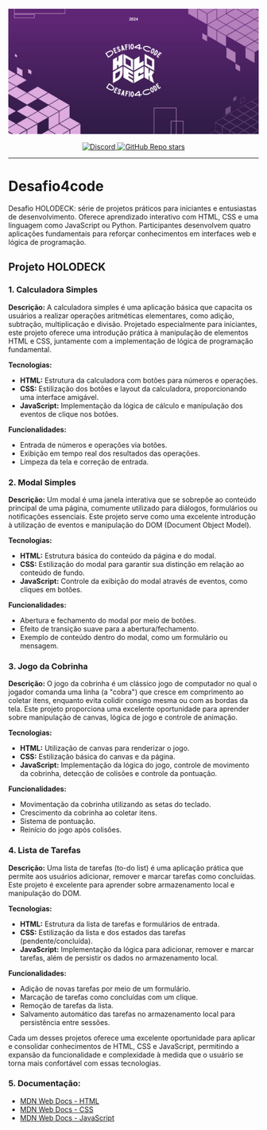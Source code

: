 ![Rinha de Algoritmos](/resources/img/Header_2024.png)

<p align="center">
  <a href="https://discord.gg/YCNM58ew">
      <img src="https://img.shields.io/discord/1217480586273488928git.svg?label=&logo=discord&logoColor=ffffff&color=7389D8&labelColor=6A7EC2" alt="Discord">
  </a>
  <a href="https://github.com/HolodeckCommunity/Desafio4code/stargazers">
      <img alt="GitHub Repo stars" src="https://img.shields.io/github/stars/HolodeckCommunity/Desafio4code?logo=apache%20spark&logoColor=gray&labelColor=E6E600&color=D8D800">
  </a>
</p>

<hr>

# Desafio4code
Desafio HOLODECK: série de projetos práticos para iniciantes e entusiastas de desenvolvimento. Oferece aprendizado interativo com HTML, CSS e uma linguagem como JavaScript ou Python. Participantes desenvolvem quatro aplicações fundamentais para reforçar conhecimentos em interfaces web e lógica de programação.

## Projeto HOLODECK

### 1. Calculadora Simples

**Descrição:**
A calculadora simples é uma aplicação básica que capacita os usuários a realizar operações aritméticas elementares, como adição, subtração, multiplicação e divisão. Projetado especialmente para iniciantes, este projeto oferece uma introdução prática à manipulação de elementos HTML e CSS, juntamente com a implementação de lógica de programação fundamental.

**Tecnologias:**
- **HTML:** Estrutura da calculadora com botões para números e operações.
- **CSS:** Estilização dos botões e layout da calculadora, proporcionando uma interface amigável.
- **JavaScript:** Implementação da lógica de cálculo e manipulação dos eventos de clique nos botões.

**Funcionalidades:**
- Entrada de números e operações via botões.
- Exibição em tempo real dos resultados das operações.
- Limpeza da tela e correção de entrada.

### 2. Modal Simples

**Descrição:**
Um modal é uma janela interativa que se sobrepõe ao conteúdo principal de uma página, comumente utilizado para diálogos, formulários ou notificações essenciais. Este projeto serve como uma excelente introdução à utilização de eventos e manipulação do DOM (Document Object Model).

**Tecnologias:**
- **HTML:** Estrutura básica do conteúdo da página e do modal.
- **CSS:** Estilização do modal para garantir sua distinção em relação ao conteúdo de fundo.
- **JavaScript:** Controle da exibição do modal através de eventos, como cliques em botões.

**Funcionalidades:**
- Abertura e fechamento do modal por meio de botões.
- Efeito de transição suave para a abertura/fechamento.
- Exemplo de conteúdo dentro do modal, como um formulário ou mensagem.

### 3. Jogo da Cobrinha

**Descrição:**
O jogo da cobrinha é um clássico jogo de computador no qual o jogador comanda uma linha (a "cobra") que cresce em comprimento ao coletar itens, enquanto evita colidir consigo mesma ou com as bordas da tela. Este projeto proporciona uma excelente oportunidade para aprender sobre manipulação de canvas, lógica de jogo e controle de animação.

**Tecnologias:**
- **HTML:** Utilização de canvas para renderizar o jogo.
- **CSS:** Estilização básica do canvas e da página.
- **JavaScript:** Implementação da lógica do jogo, controle de movimento da cobrinha, detecção de colisões e controle da pontuação.

**Funcionalidades:**
- Movimentação da cobrinha utilizando as setas do teclado.
- Crescimento da cobrinha ao coletar itens.
- Sistema de pontuação.
- Reinício do jogo após colisões.

### 4. Lista de Tarefas

**Descrição:**
Uma lista de tarefas (to-do list) é uma aplicação prática que permite aos usuários adicionar, remover e marcar tarefas como concluídas. Este projeto é excelente para aprender sobre armazenamento local e manipulação do DOM.

**Tecnologias:**
- **HTML:** Estrutura da lista de tarefas e formulários de entrada.
- **CSS:** Estilização da lista e dos estados das tarefas (pendente/concluída).
- **JavaScript:** Implementação da lógica para adicionar, remover e marcar tarefas, além de persistir os dados no armazenamento local.

**Funcionalidades:**
- Adição de novas tarefas por meio de um formulário.
- Marcação de tarefas como concluídas com um clique.
- Remoção de tarefas da lista.
- Salvamento automático das tarefas no armazenamento local para persistência entre sessões.

Cada um desses projetos oferece uma excelente oportunidade para aplicar e consolidar conhecimentos de HTML, CSS e JavaScript, permitindo a expansão da funcionalidade e complexidade à medida que o usuário se torna mais confortável com essas tecnologias.

### 5. Documentação:
- [MDN Web Docs - HTML](https://developer.mozilla.org/pt-BR/docs/Web/HTML)
- [MDN Web Docs - CSS](https://developer.mozilla.org/pt-BR/docs/Web/CSS)
- [MDN Web Docs - JavaScript](https://developer.mozilla.org/pt-BR/docs/Web/JavaScript)

